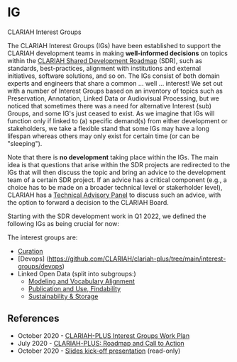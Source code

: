 # IG
CLARIAH Interest Groups

The CLARIAH Interest Groups (IGs) have been established to support the CLARIAH development teams in making **well-informed decisions** on topics within the [CLARIAH Shared Development Roadmap](https://github.com/CLARIAH/clariah-plus/tree/main/shared-development-roadmap) (SDR), such as standards, best-practices, alignment with institutions and external initiatives, software solutions, and so on. The IGs consist of both domain experts and engineers that share a common ... well ... interest! We set out with a number of Interest Groups based on an inventory of topics such as Preservation, Annotation, Linked Data or Audiovisual Processing, but we noticed that sometimes there was a need for alternative Interest (sub) Groups, and some IG's just ceased to exist. As we imagine that IGs will function only if linked to (a) specific demand(s) from either development or stakeholders, we take a flexible stand that some IGs may have a long lifespan whereas others may only exist for certain time (or can be "sleeping"). 

Note that there is **no development** taking place within the IGs. The main idea is that questions that arise within the SDR projects are redirected to the IGs that will then discuss the topic and bring an advice to the development team of a certain SDR project. If an advice has a critical component (e.g., a choice has to be made on a broader technical level or stakerholder level), CLARIAH has a [Technical Advisory Panel](https://github.com/CLARIAH/clariah-plus/tree/main/technical-committee) to discuss such an advice, with the option to forward a decision to the CLARIAH Board.

Starting with the SDR development work in Q1 2022, we defined the following IGs as being crucial for now:

<!-- In the first 4 years of CLARIAH ('CORE') researchers and engineers were united in Workpackages to garantuee perfect interaction among them, except for one work package. That particular work package was the connection between the engineers from all other WP's and tasked with the design of the overall infra-structure.-->

<!-- It showed that there is a demand for much interaction between the engineers and on a more granular level. Therefore, in the current tranch of CLARIAH ('PLUS'), we foster the cooperation of engineers and harmonization of the infrastructure through Interest Groups. --> 

<!-- This ['live' query](https://github.com/CLARIAH?q=ig&type=&language=) will always be more up to date. -->

The interest groups are:
- [Curation](https://github.com/CLARIAH/clariah-plus/tree/main/interest-groups/curation)
- [Devops] (https://github.com/CLARIAH/clariah-plus/tree/main/interest-groups/devops)
- Linked Open Data (split into subgroups:)
    - [Modeling and Vocabulary Alignment](https://github.com/CLARIAH/clariah-plus/tree/main/interest-groups/vocabularies)
    - [Publication and Use, Findability](https://github.com/CLARIAH/IG-LOD-Findability)
    - [Sustainability & Storage](https://github.com/CLARIAH/clariah-plus/tree/main/interest-groups/sustainability)

<!-- - [Text processing](https://github.com/CLARIAH/IG-Text)-->
<!-- - UI/UX-->
<!-- - [Workflows](https://github.com/CLARIAH/IG-Workflows)-->
<!-- - Preservation-->
<!-- - Security & Monitoring -->
<!-- - [Annotation](https://github.com/CLARIAH/IG-Annotation) -->
<!-- - [Audiovisual processing](https://github.com/CLARIAH/IG-AVProcessing)-->


## References

* October 2020 - [CLARIAH-PLUS Interest Groups Work Plan](docs/workplan.pdf)
* July 2020 - [CLARIAH-PLUS: Roadmap and Call to Action](docs/roadmap.pdf)
* October 2020 - [Slides kick-off presentation](https://docs.google.com/presentation/d/1ywZY3b3eW_uIlFEtJb5l6QPlB50_KKeFsB-qn1rVUXc/edit#slide=id.p)
    (read-only)


